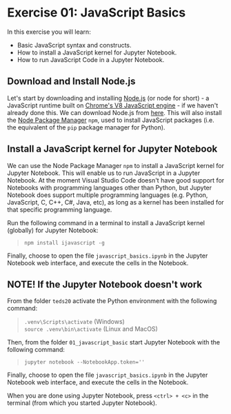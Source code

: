 # Exercise 01: JavaScript Basics

In this exercise you will learn:
- Basic JavaScript syntax and constructs.
- How to install a JavaScript kernel for Jupyter Notebook.
- How to run JavaScript Code in a Jupyter Notebook.

## Download and Install Node.js

Let's start by downloading and installing [Node.js](https://nodejs.org) (or node for short) - a JavaScript runtime built on [Chrome's V8 JavaScript engine](https://v8.dev) - if we haven't already done this. We can download Node.js from [here](https://nodejs.org/en/download). This will also install the [Node Package Manager](https://www.tutorialsteacher.com/nodejs/what-is-node-package-manager) `npm`, used to install JavaScript packages (i.e. the equivalent of the `pip` package manager for Python).

## Install a JavaScript kernel for Jupyter Notebook

We can use the Node Package Manager `npm` to install a JavaScript kernel for Jupyter Notebook. This will enable us to run JavaScript in a Jupyter Notebook. At the moment Visual Studio Code doesn't have good support for Notebooks with programming languages other than Python, but Jupyter Notebook does support multiple programming languages (e.g. Python, JavaScript, C, C++, C#, Java, etc), as long as a kernel has been installed for that specific programming language.

Run the following command in a terminal to install a JavaScript kernel (globally) for Jupyter Notebook:
> `npm install ijavascript -g`

Finally, choose to open the file `javascript_basics.ipynb` in the Jupyter Notebook web interface, and execute the cells in the Notebook.

## NOTE! If the Jupyter Notebook doesn't work

From the folder `teds20` activate the Python environment with the following command:
> `.venv\Scripts\activate` (Windows)  
> `source .venv\bin\activate` (Linux and MacOS)

Then, from the folder `01_javascript_basic` start Jupyter Notebook with the following command:
> `jupyter notebook --NotebookApp.token=''`

Finally, choose to open the file `javascript_basics.ipynb` in the Jupyter Notebook web interface, and execute the cells in the Notebook.

When you are done using Jupyter Notebook, press `<ctrl> + <c>` in the terminal (from which you started Jupyter Notebook).